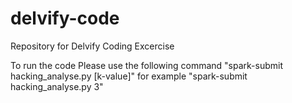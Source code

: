 # delvify-code
Repository for Delvify Coding Excercise

To run the code Please use the following command
"spark-submit hacking_analyse.py [k-value]"
  for example
  "spark-submit hacking_analyse.py 3"
